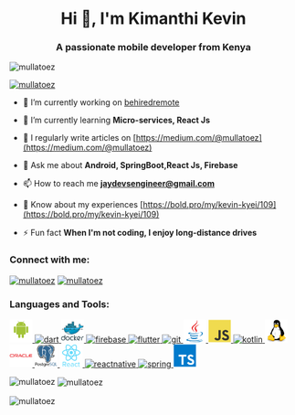<h1 align="center">Hi 👋, I'm Kimanthi Kevin</h1>
<h3 align="center">A passionate mobile developer from Kenya</h3>

<p align="left"> <img src="https://komarev.com/ghpvc/?username=mullatoez&label=Profile%20views&color=0e75b6&style=flat" alt="mullatoez" /> </p>

<p align="left"> <a href="https://twitter.com/mullatoez" target="blank"><img src="https://img.shields.io/twitter/follow/mullatoez?logo=twitter&style=for-the-badge" alt="mullatoez" /></a> </p>

- 🔭 I’m currently working on [behiredremote](www.behiredremote.com)

- 🌱 I’m currently learning **Micro-services, React Js**

- 📝 I regularly write articles on [https://medium.com/@mullatoez](https://medium.com/@mullatoez)

- 💬 Ask me about **Android, SpringBoot,React Js, Firebase**

- 📫 How to reach me **jaydevsengineer@gmail.com**

- 📄 Know about my experiences [https://bold.pro/my/kevin-kyei/109](https://bold.pro/my/kevin-kyei/109)

- ⚡ Fun fact **When I'm not coding, I enjoy long-distance drives**

<h3 align="left">Connect with me:</h3>
<p align="left">
<a href="https://twitter.com/mullatoez" target="blank"><img align="center" src="https://raw.githubusercontent.com/rahuldkjain/github-profile-readme-generator/master/src/images/icons/Social/twitter.svg" alt="mullatoez" height="30" width="40" /></a>
<a href="https://www.youtube.com/c/mullatoez" target="blank"><img align="center" src="https://raw.githubusercontent.com/rahuldkjain/github-profile-readme-generator/master/src/images/icons/Social/youtube.svg" alt="mullatoez" height="30" width="40" /></a>
</p>

<h3 align="left">Languages and Tools:</h3>
<p align="left"> <a href="https://developer.android.com" target="_blank" rel="noreferrer"> <img src="https://raw.githubusercontent.com/devicons/devicon/master/icons/android/android-original-wordmark.svg" alt="android" width="40" height="40"/> </a> <a href="https://dart.dev" target="_blank" rel="noreferrer"> <img src="https://www.vectorlogo.zone/logos/dartlang/dartlang-icon.svg" alt="dart" width="40" height="40"/> </a> <a href="https://www.docker.com/" target="_blank" rel="noreferrer"> <img src="https://raw.githubusercontent.com/devicons/devicon/master/icons/docker/docker-original-wordmark.svg" alt="docker" width="40" height="40"/> </a> <a href="https://firebase.google.com/" target="_blank" rel="noreferrer"> <img src="https://www.vectorlogo.zone/logos/firebase/firebase-icon.svg" alt="firebase" width="40" height="40"/> </a> <a href="https://flutter.dev" target="_blank" rel="noreferrer"> <img src="https://www.vectorlogo.zone/logos/flutterio/flutterio-icon.svg" alt="flutter" width="40" height="40"/> </a> <a href="https://git-scm.com/" target="_blank" rel="noreferrer"> <img src="https://www.vectorlogo.zone/logos/git-scm/git-scm-icon.svg" alt="git" width="40" height="40"/> </a> <a href="https://www.java.com" target="_blank" rel="noreferrer"> <img src="https://raw.githubusercontent.com/devicons/devicon/master/icons/java/java-original.svg" alt="java" width="40" height="40"/> </a> <a href="https://developer.mozilla.org/en-US/docs/Web/JavaScript" target="_blank" rel="noreferrer"> <img src="https://raw.githubusercontent.com/devicons/devicon/master/icons/javascript/javascript-original.svg" alt="javascript" width="40" height="40"/> </a> <a href="https://kotlinlang.org" target="_blank" rel="noreferrer"> <img src="https://www.vectorlogo.zone/logos/kotlinlang/kotlinlang-icon.svg" alt="kotlin" width="40" height="40"/> </a> <a href="https://www.linux.org/" target="_blank" rel="noreferrer"> <img src="https://raw.githubusercontent.com/devicons/devicon/master/icons/linux/linux-original.svg" alt="linux" width="40" height="40"/> </a> <a href="https://www.oracle.com/" target="_blank" rel="noreferrer"> <img src="https://raw.githubusercontent.com/devicons/devicon/master/icons/oracle/oracle-original.svg" alt="oracle" width="40" height="40"/> </a> <a href="https://www.postgresql.org" target="_blank" rel="noreferrer"> <img src="https://raw.githubusercontent.com/devicons/devicon/master/icons/postgresql/postgresql-original-wordmark.svg" alt="postgresql" width="40" height="40"/> </a> <a href="https://reactjs.org/" target="_blank" rel="noreferrer"> <img src="https://raw.githubusercontent.com/devicons/devicon/master/icons/react/react-original-wordmark.svg" alt="react" width="40" height="40"/> </a> <a href="https://reactnative.dev/" target="_blank" rel="noreferrer"> <img src="https://reactnative.dev/img/header_logo.svg" alt="reactnative" width="40" height="40"/> </a> <a href="https://spring.io/" target="_blank" rel="noreferrer"> <img src="https://www.vectorlogo.zone/logos/springio/springio-icon.svg" alt="spring" width="40" height="40"/> </a> <a href="https://www.typescriptlang.org/" target="_blank" rel="noreferrer"> <img src="https://raw.githubusercontent.com/devicons/devicon/master/icons/typescript/typescript-original.svg" alt="typescript" width="40" height="40"/> </a> </p>

<p><img align="left" src="https://github-readme-stats.vercel.app/api/top-langs?username=mullatoez&show_icons=true&locale=en&layout=compact" alt="mullatoez" /></p>

<p>&nbsp;<img align="center" src="https://github-readme-stats.vercel.app/api?username=mullatoez&show_icons=true&locale=en" alt="mullatoez" /></p>

<p><img align="center" src="https://github-readme-streak-stats.herokuapp.com/?user=mullatoez&" alt="mullatoez" /></p>
